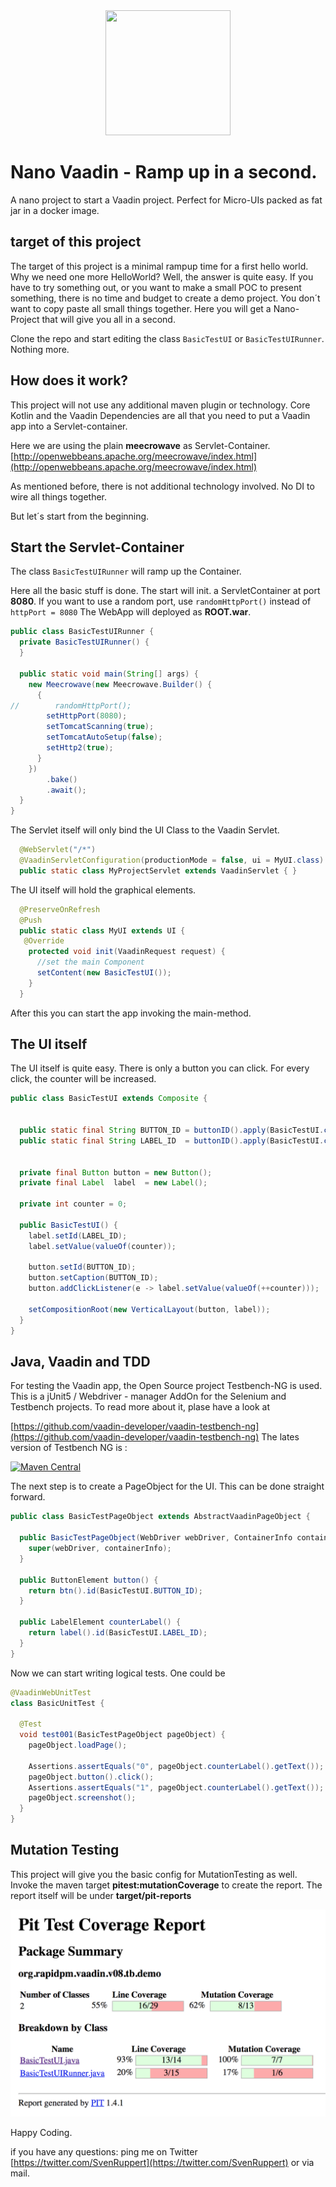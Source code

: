 
<center>
<a href="https://vaadin.com">
 <img src="https://vaadin.com/images/hero-reindeer.svg" width="200" height="200" /></a>
</center>


# Nano Vaadin - Ramp up in a second.
A nano project to start a Vaadin project. Perfect for Micro-UIs packed as fat jar in a docker image.

## target of this project
The target of this project is a minimal rampup time for a first hello world.
Why we need one more HelloWorld? Well, the answer is quite easy. 
If you have to try something out, or you want to make a small POC to present something,
there is no time and budget to create a demo project.
You don´t want to copy paste all small things together.
Here you will get a Nano-Project that will give you all in a second.

Clone the repo and start editing the class ```BasicTestUI``` or ```BasicTestUIRunner```.
Nothing more. 

## How does it work?
This project will not use any additional maven plugin or technology.
Core Kotlin and the Vaadin Dependencies are all that you need to put 
a Vaadin app into a Servlet-container.

Here we are using the plain **meecrowave** as Servlet-Container.
[http://openwebbeans.apache.org/meecrowave/index.html](http://openwebbeans.apache.org/meecrowave/index.html)

As mentioned before, there is not additional technology involved.
No DI to wire all things together. 

But let´s start from the beginning.

## Start the Servlet-Container
The class ```BasicTestUIRunner``` will ramp up the Container.

Here all the basic stuff is done. The start will init. a ServletContainer at port **8080**.
If you want to use a random port, use ```randomHttpPort()``` instead of ```httpPort = 8080```
The WebApp will deployed as **ROOT.war**. 

```java
public class BasicTestUIRunner {
  private BasicTestUIRunner() {
  }

  public static void main(String[] args) {
    new Meecrowave(new Meecrowave.Builder() {
      {
//        randomHttpPort();
        setHttpPort(8080);
        setTomcatScanning(true);
        setTomcatAutoSetup(false);
        setHttp2(true);
      }
    })
        .bake()
        .await();
  }
}
```

The Servlet itself will only bind the UI Class to the Vaadin Servlet.

```java
  @WebServlet("/*")
  @VaadinServletConfiguration(productionMode = false, ui = MyUI.class)
  public static class MyProjectServlet extends VaadinServlet { }
```

The UI itself will hold the graphical elements. 

```java
  @PreserveOnRefresh
  @Push
  public static class MyUI extends UI {
   @Override
    protected void init(VaadinRequest request) {
      //set the main Component
      setContent(new BasicTestUI());
    }
  }
```

After this you can start the app invoking the main-method.

## The UI itself
The UI itself is quite easy. 
There is only a button you can click.
For every click, the counter will be increased.

```java
public class BasicTestUI extends Composite {


  public static final String BUTTON_ID = buttonID().apply(BasicTestUI.class, "buttonID");
  public static final String LABEL_ID  = buttonID().apply(BasicTestUI.class, "labelID");


  private final Button button = new Button();
  private final Label  label  = new Label();

  private int counter = 0;

  public BasicTestUI() {
    label.setId(LABEL_ID);
    label.setValue(valueOf(counter));

    button.setId(BUTTON_ID);
    button.setCaption(BUTTON_ID);
    button.addClickListener(e -> label.setValue(valueOf(++counter)));

    setCompositionRoot(new VerticalLayout(button, label));
  }
}
```

## Java, Vaadin and TDD
For testing the Vaadin app, the Open Source project Testbench-NG is used.
This is a jUnit5 / Webdriver - manager AddOn for the Selenium and Testbench projects.
To read more about it, plase have a look at 

[https://github.com/vaadin-developer/vaadin-testbench-ng](https://github.com/vaadin-developer/vaadin-testbench-ng)
The lates version of Testbench NG is : 

[![Maven Central](https://maven-badges.herokuapp.com/maven-central/org.rapidpm/rapidpm-vaadin-testbench-ng/badge.svg)](https://maven-badges.herokuapp.com/maven-central/org.rapidpm/rapidpm-vaadin-testbench-ng)
 

The next step is to create a PageObject for the UI.
This can be done straight forward.

```java
public class BasicTestPageObject extends AbstractVaadinPageObject {

  public BasicTestPageObject(WebDriver webDriver, ContainerInfo containerInfo) {
    super(webDriver, containerInfo);
  }

  public ButtonElement button() {
    return btn().id(BasicTestUI.BUTTON_ID);
  }

  public LabelElement counterLabel() {
    return label().id(BasicTestUI.LABEL_ID);
  }
}
```

Now we can start writing logical tests. One could be 

```java
@VaadinWebUnitTest
class BasicUnitTest {

  @Test
  void test001(BasicTestPageObject pageObject) {
    pageObject.loadPage();

    Assertions.assertEquals("0", pageObject.counterLabel().getText());
    pageObject.button().click();
    Assertions.assertEquals("1", pageObject.counterLabel().getText());
    pageObject.screenshot();
  }
}
```

## Mutation Testing
This project will give you the basic config for MutationTesting as well.
Invoke the maven target **pitest:mutationCoverage** to create the report. 
The report itself will be under **target/pit-reports**

![_data/PiTest_Report_001.png](_data/PiTest_Report_001.png)

Happy Coding.

if you have any questions: ping me on Twitter [https://twitter.com/SvenRuppert](https://twitter.com/SvenRuppert)
or via mail.
